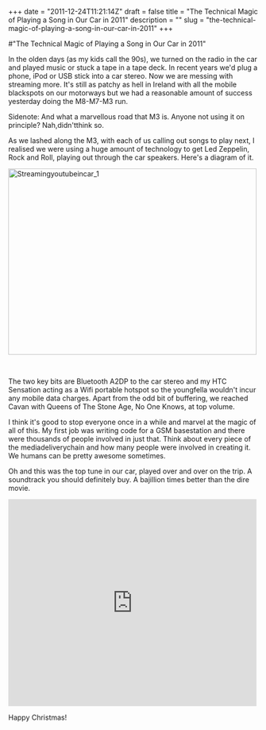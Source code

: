 +++
date = "2011-12-24T11:21:14Z"
draft = false
title = "The Technical Magic of Playing a Song in Our Car in 2011"
description = ""
slug = "the-technical-magic-of-playing-a-song-in-our-car-in-2011"
+++

#"The Technical Magic of Playing a Song in Our Car in 2011"


 In the olden days (as my kids call the 90s), we turned on the radio in the car and played music or stuck a tape in a tape deck. In recent years we&#39;d plug a phone, iPod or USB stick into a car stereo. Now we are messing with streaming more. It&#39;s still as patchy as hell in Ireland with all the mobile blackspots on our motorways but we had a reasonable amount of success yesterday doing the M8-M7-M3 run.<p /><div>Sidenote: And what a marvellous road that M3 is. Anyone not using it on principle? Nah,didn&#39;tthink so. </div><p /><div>As we lashed along the M3, with each of us calling out songs to play next, I realised we were using a huge amount of technology to get Led Zeppelin, Rock and Roll, playing out through the car speakers. Here&#39;s a diagram of it.</div> <p /><p /><div><div class='p_embed p_image_embed'>
<a href="http://getfile8.posterous.com/getfile/files.posterous.com/conoroneill/vt1qRQOgBRvDqB1Halo1dCY66H3t1WpDYatbWRnPNKdrnAgCMDCSniAARz5z/StreamingYouTubeinCar_1.png"><img alt="Streamingyoutubeincar_1" height="375" src="http://getfile9.posterous.com/getfile/files.posterous.com/conoroneill/rBEdyyRVQd9Pz9Rf1Wina3VdYdzjEvlZMqbx3vxWOGsOzbHvyWrJrTML0983/StreamingYouTubeinCar_1.png.scaled.500.jpg" width="500" /></a>
</div>
<br /></div><p /><div>The two key bits are Bluetooth A2DP to the car stereo and my HTC Sensation acting as a Wifi portable hotspot so the youngfella wouldn&#39;t incur any mobile data charges. Apart from the odd bit of buffering, we reached Cavan with Queens of The Stone Age, No One Knows, at top volume.</div> <p /><div>I think it&#39;s good to stop everyone once in a while and marvel at the magic of all of this. My first job was writing code for a GSM basestation and there were thousands of people involved in just that. Think about every piece of the mediadeliverychain and how many people were involved in creating it. We humans can be pretty awesome sometimes.</div> <p /><div>Oh and this was the top tune in our car, played over and over on the trip. A soundtrack you should definitely buy. A bajillion times better than the dire movie.</div><p /><div><iframe src="http://www.youtube.com/embed/s21iRlT-uxA?wmode=transparent" allowfullscreen frameborder="0" height="417" width="500"></iframe> </div><p /><div>Happy Christmas!</div>
 